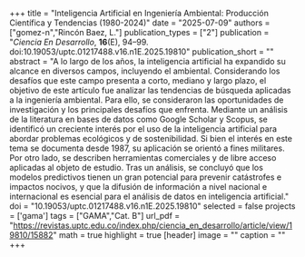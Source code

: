 +++
title = "Inteligencia Artificial en Ingeniería Ambiental: Producción Científica y Tendencias (1980-2024)"
date = "2025-07-09"
authors = ["gomez-n","Rincón Baez, L."]
publication_types = ["2"]
publication = "*Ciencia En Desarrollo*, **16**(E), 94–99. doi:10.19053/uptc.01217488.v16.n1E.2025.19810"
publication_short = ""
abstract = "A lo largo de los años, la inteligencia artificial ha expandido su alcance en diversos campos, incluyendo el ambiental. Considerando los desafíos que este campo presenta a corto, mediano y largo plazo, el objetivo de este artículo fue analizar las tendencias de búsqueda aplicadas a la ingeniería ambiental. Para ello, se consideraron las oportunidades de investigación y los principales desafíos que enfrenta. Mediante un análisis de la literatura en bases de datos como Google Scholar y Scopus, se identificó un creciente interés por el uso de la inteligencia artificial para abordar problemas ecológicos y de sostenibilidad. Si bien el interés en este tema se documenta desde 1987, su aplicación se orientó a fines militares. Por otro lado, se describen herramientas comerciales y de libre acceso aplicadas al objeto de estudio. Tras un análisis, se concluyó que los modelos predictivos tienen un gran potencial para prevenir catástrofes e impactos nocivos, y que la difusión de información a nivel nacional e internacional es esencial para el análisis de datos en inteligencia artificial."
doi = "10.19053/uptc.01217488.v16.n1E.2025.19810"
selected = false
projects = ['gama']
tags = ["GAMA","Cat. B"]
url_pdf = "https://revistas.uptc.edu.co/index.php/ciencia_en_desarrollo/article/view/19810/15882"
math = true
highlight = true
[header]
image = ""
caption = ""
+++
